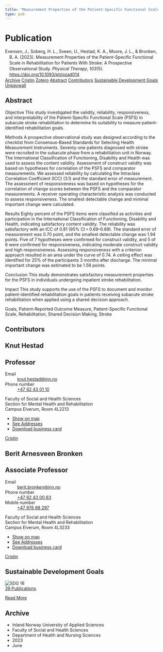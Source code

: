 ```yaml
---
title: "Measurement Properties of the Patient-Specific Functional Scale in Rehabilitation for Patients With Stroke: A Prospective Observational Study"
type: pub
---
```

<h1>Publication</h1>
<article id="csl-bib-container-VXADD74A" class="csl-bib-container">
  <div class="csl-bib-body" style="line-height: 1.35; padding-left: 1em; text-indent:-1em;">
  <div class="csl-entry">Evensen, J., Soberg, H. L., Sveen, U., Hestad, K. A., Moore, J. L., &amp; Bronken, B. A. (2023). Measurement Properties of the Patient-Specific Functional Scale in Rehabilitation for Patients With Stroke: A Prospective Observational Study. <i>Physical Therapy</i>, <i>103</i>(5). <a href="https://doi.org/10.1093/ptj/pzad014">https://doi.org/10.1093/ptj/pzad014</a></div>
</div>
  <div class="csl-bib-buttons">
    <a href="#taxonomy-article-VXADD74A" class="csl-bib-button">Archive</a>
    <a href="https://app.cristin.no/results/show.jsf?id=2150735" alt="Cristin URL" class="csl-bib-button">Cristin</a>
    <a href="http://zotero.org/groups/5022929/items/VXADD74A" alt="Zotero URL" class="csl-bib-button">Zotero</a>
    <a href="#abstract-article-VXADD74A" class="csl-bib-button">Abstract</a>
    <a href="#contributors-article-VXADD74A" class="csl-bib-button">Contributors</a>
    <a href="#sdg-article-VXADD74A" class="csl-bib-button">Sustainable Development Goals</a>
    <a href="https://academic.oup.com/ptj/advance-article-pdf/doi/10.1093/ptj/pzad014/49170792/pzad014.pdf" class="csl-bib-button">Unpaywall</a>
  </div>
  <div id="csl-bib-meta-container-VXADD74A"></div>
</article>
<div id="csl-bib-meta-VXADD74A" class="csl-bib-meta">
  <article id="abstract-article-VXADD74A" class="abstract-article">
    <h1>Abstract</h1>
    Objective 
This study investigated the validity, reliability, responsiveness, and interpretability of the Patient-Specific Functional Scale (PSFS) in subacute stroke rehabilitation to determine its suitability to measure patient-identified rehabilitation goals. 
 
Methods 
A prospective observational study was designed according to the checklist from Consensus-Based Standards for Selecting Health Measurement Instruments. Seventy-one patients diagnosed with stroke were recruited in the subacute phase from a rehabilitation unit in Norway. The International Classification of Functioning, Disability and Health was used to assess the content validity. Assessment of construct validity was based on hypotheses for correlation of the PSFS and comparator measurements. We assessed reliability by calculating the Intraclass Correlation Coefficient (ICC) (3.1) and the standard error of measurement. The assessment of responsiveness was based on hypotheses for the correlation of change scores between the PSFS and the comparator measurements. A receiver operating characteristic analysis was conducted to assess responsiveness. The smallest detectable change and minimal important change were calculated. 
 
Results 
Eighty percent of the PSFS items were classified as activities and participation in the International Classification of Functioning, Disability and Health, indicating satisfactory content validity. The reliability was satisfactory with an ICC of 0.81 (95% CI = 0.69–0.89). The standard error of measurement was 0.70 point, and the smallest detectable change was 1.94 points. Five of 7 hypotheses were confirmed for construct validity, and 5 of 6 were confirmed for responsiveness, indicating moderate construct validity and high responsiveness. Assessing responsiveness with a criterion approach resulted in an area under the curve of 0.74. A ceiling effect was identified for 25% of the participants 3 months after discharge. The minimal important change was estimated to be 1.58 points. 
 
Conclusion 
This study demonstrates satisfactory measurement properties for the PSFS in individuals undergoing inpatient stroke rehabilitation. 
 
Impact 
This study supports the use of the PSFS to document and monitor patient-identified rehabilitation goals in patients receiving subacute stroke rehabilitation when applied using a shared decision approach. 
 
Goals, Patient-Reported Outcome Measure, Patient-Specific Functional Scale, Rehabilitation, Shared Decision Making, Stroke
  </article>
  <article id="contributors-article-VXADD74A" class="contributors-article">
    <h1>Contributors</h1>
    <div class="personas">
<div class="vrtx-hinn-person-card">
<div class="photo">
<i class="lar la-user-circle missing-person"></i>
</div>
<div class="info">
<hgroup><h1>Knut Hestad</h1>
<h2>Professor</h2>
</hgroup><dl>
<dt>Email</dt>
<dd>
<a href="mailto:knut.hestad@inn.no">knut.hestad@inn.no</a>
</dd>
<dt>Phone number</dt>
<dd><a href="tel:+4762430110">
+47 62 43 01 10
</a></dd>
</dl>
<p>
Faculty of Social and Health Sciences<br>
Section for Mental Health and Rehabilitation<br>
Campus Elverum,
Room 4L2213
</p>
<ul class="vrtx-hinn-links">
<li><a href="https://www.google.com/maps?q=60.88177,11.53669">Show on map</a></li>
<li><a href="https://www.inn.no/english/find-an-employee/knut-hestad.html#vrtx-hinn-addresses">See Addresses</a></li>
<li><a href="https://www.inn.no/english/find-an-employee/knut-hestad.html?vrtx=vcf">Download business card</a></li>
</ul>
</div>
</div>
<a href="https://app.cristin.no/persons/show.jsf?id=43557" alt="Cristin URL" class="personas-cristin">Cristin</a>
</div> <div class="personas">
<div class="vrtx-hinn-person-card">
<div class="photo">
<i class="lar la-user-circle missing-person"></i>
</div>
<div class="info">
<hgroup><h1>Berit Arnesveen Bronken</h1>
<h2>Associate Professor</h2>
</hgroup><dl>
<dt>Email</dt>
<dd>
<a href="mailto:berit.bronken@inn.no">berit.bronken@inn.no</a>
</dd>
<dt>Phone number</dt>
<dd><a href="tel:+4762430063">
+47 62 43 00 63
</a></dd>
<dt>Mobile number</dt>
<dd><a href="tel:+4797688297">
+47 976 88 297
</a></dd>
</dl>
<p>
Faculty of Social and Health Sciences<br>
Section for Mental Health and Rehabilitation<br>
Campus Elverum,
Room 4L3233
</p>
<ul class="vrtx-hinn-links">
<li><a href="https://www.google.com/maps?q=60.88177,11.53669">Show on map</a></li>
<li><a href="https://www.inn.no/english/find-an-employee/berit-bronken.html#vrtx-hinn-addresses">See Addresses</a></li>
<li><a href="https://www.inn.no/english/find-an-employee/berit-bronken.html?vrtx=vcf">Download business card</a></li>
</ul>
</div>
</div>
<a href="https://app.cristin.no/persons/show.jsf?id=10549" alt="Cristin URL" class="personas-cristin">Cristin</a>
</div>
  </article>
  <article id="sdg-article-VXADD74A" class="sdg-article">
    <h1>Sustainable Development Goals</h1>
    <div class="sdg-container"><div id="sdg16" class="sdg">
<img src="{{< params subfolder >}}images/sdg/sdg16_en.png" class="image" alt="SDG 16">
<div class="sdg-overlay">
<a href="{{< params subfolder >}}en/archive/?sdg=16#archive" class="sdg-publication-count"><span>39</span> Publications</a>
<p><a href="https://sdgs.un.org/goals/goal16" class="sdg-read-more">Read More</a></p>
</div>
</div></div>
  </article>
  <article id="taxonomy-article-VXADD74A" class="taxonomy-article">
    <h1>Archive</h1>
    <ul>
      <li>Inland Norway University of Applied Sciences</li>
      <li>Faculty of Social and Health Sciences</li>
      <li>Department of Health and Nursing Sciences</li>
      <li>2023</li>
      <li>June</li>
    </ul>
  </article>
</div>
